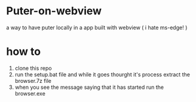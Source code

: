 # Puter-on-webview
a way to have puter locally in a app built with webview ( i hate ms-edge! )

# how to

1. clone this repo
2. run the setup.bat file and while it goes thourght it's process extract the browser.7z file
3. when you see the message saying that it has started run the browser.exe
